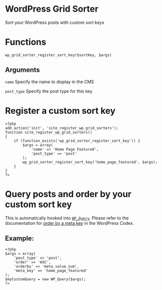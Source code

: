 # WordPress Grid Sorter

Sort your WordPress posts with custom sort keys

# Functions

`wp_grid_sorter_register_sort_key($sortKey, $args)`

## Arguments

`name` Specify the name to display in the CMS

`post_type` Specify the post type for this key

# Register a custom sort key

	<?php
    add_action('init', 'site_register_wp_grid_sorters');
    function site_register_wp_grid_sorters()
    {
        if (function_exists('wp_grid_sorter_register_sort_key')) {
            $args = array(
                'name' => 'Home Page Featured',
                'post_type' => 'post'
            );
            wp_grid_sorter_register_sort_key('home_page_featured', $args);   
        }
    }
    ?>

# Query posts and order by your custom sort key

This is automatically hooked into [`WP_Query`](http://codex.wordpress.org/Class_Reference/WP_Query). Please refer to the documentation for [order by a meta key](http://codex.wordpress.org/Class_Reference/WP_Query#Order_.26_Orderby_Parameters) in the WordPress Codex.

## Example:

	<?php
	$args = array(
		'post_type' => 'post',
		'order' => 'ASC',
		'orderby' => 'meta_value_num',
		'meta_key' => 'home_page_featured'
	);
	$myCustomQuery = new WP_Query($args);
	?>